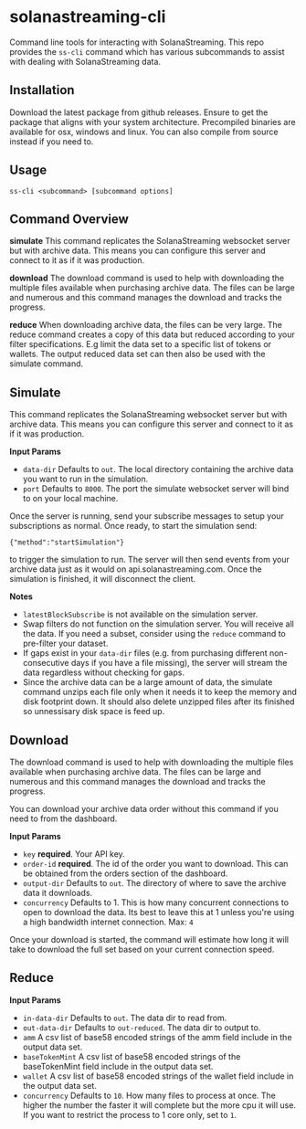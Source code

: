 # solanastreaming-cli

Command line tools for interacting with SolanaStreaming. This repo provides the `ss-cli` command which has various subcommands to assist with dealing with SolanaStreaming data.

## Installation

Download the latest package from github releases. Ensure to get the package that aligns with your system architecture. 
Precompiled binaries are available for osx, windows and linux. 
You can also compile from source instead if you need to.

## Usage
`ss-cli <subcommand> [subcommand options]`

## Command Overview

**simulate**
This command replicates the SolanaStreaming websocket server but with archive data. This means you can configure this server and connect to it as if it was production. 

**download**
The download command is used to help with downloading the multiple files available when purchasing archive data. The files can be large and numerous and this command manages the download and tracks the progress.

**reduce**
When downloading archive data, the files can be very large. The reduce command creates a copy of this data but reduced according to your filter specifications. E.g limit the data set to a specific list of tokens or wallets. The output reduced data set can then also be used with the simulate command.

## Simulate
This command replicates the SolanaStreaming websocket server but with archive data. This means you can configure this server and connect to it as if it was production. 

**Input Params**
- `data-dir` Defaults to `out`. The local directory containing the archive data you want to run in the simulation. 
- `port` Defaults to `8000`. The port the simulate websocket server will bind to on your local machine.

Once the server is running, send your subscribe messages to setup your subscriptions as normal. Once ready, to start the simulation send:
```
{"method":"startSimulation"}
```
to trigger the simulation to run. The server will then send events from your archive data just as it would on api.solanastreaming.com.
Once the simulation is finished, it will disconnect the client. 

**Notes**
- `latestBlockSubscribe` is not available on the simulation server.
- Swap filters do not function on the simulation server. You will receive all the data. If you need a subset, consider using the `reduce` command to pre-filter your dataset.
- If gaps exist in your `data-dir` files (e.g. from purchasing different non-consecutive days if you have a file missing), the server will stream the data regardless without checking for gaps.
- Since the archive data can be a large amount of data, the simulate command unzips each file only when it needs it to keep the memory and disk footprint down. It should also delete unzipped files after its finished so unnessisary disk space is feed up.


## Download
The download command is used to help with downloading the multiple files available when purchasing archive data. The files can be large and numerous and this command manages the download and tracks the progress.

You can download your archive data order without this command if you need to from the dashboard.

**Input Params**
- `key` **required**. Your API key. 
- `order-id` **required**. The id of the order you want to download. This can be obtained from the orders section of the dashboard.
- `output-dir` Defaults to `out`. The directory of where to save the archive data it downloads. 
- `concurrency` Defaults to 1. This is how many concurrent connections to open to download the data. Its best to leave this at 1 unless you're using a high bandwidth internet connection. Max: `4`

Once your download is started, the command will estimate how long it will take to download the full set based on your current connection speed. 

## Reduce

**Input Params**
- `in-data-dir` Defaults to `out`. The data dir to read from.
- `out-data-dir` Defaults to `out-reduced`. The data dir to output to.
- `amm` A csv list of base58 encoded strings of the amm field include in the output data set.
- `baseTokenMint` A csv list of base58 encoded strings of the baseTokenMint field include in the output data set.
- `wallet` A csv list of base58 encoded strings of the wallet field include in the output data set.
- `concurrency` Defaults to `10`. How many files to process at once. The higher the number the faster it will complete but the more cpu it will use. If you want to restrict the process to 1 core only, set to `1`.